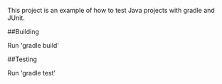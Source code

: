 This project is an example of how to test Java projects with gradle and JUnit.

##Building

Run 'gradle build'

##Testing

Run 'gradle test'
